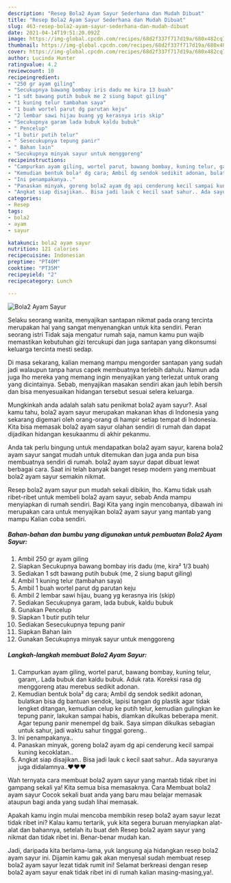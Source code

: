 ```yaml
---
description: "Resep Bola2 Ayam Sayur Sederhana dan Mudah Dibuat"
title: "Resep Bola2 Ayam Sayur Sederhana dan Mudah Dibuat"
slug: 463-resep-bola2-ayam-sayur-sederhana-dan-mudah-dibuat
date: 2021-04-14T19:51:20.092Z
image: https://img-global.cpcdn.com/recipes/68d2f337f717d19a/680x482cq70/bola2-ayam-sayur-foto-resep-utama.jpg
thumbnail: https://img-global.cpcdn.com/recipes/68d2f337f717d19a/680x482cq70/bola2-ayam-sayur-foto-resep-utama.jpg
cover: https://img-global.cpcdn.com/recipes/68d2f337f717d19a/680x482cq70/bola2-ayam-sayur-foto-resep-utama.jpg
author: Lucinda Hunter
ratingvalue: 4.2
reviewcount: 10
recipeingredient:
- "250 gr ayam giling"
- "Secukupnya bawang bombay iris dadu me kira 13 buah"
- "1 sdt bawang putih bubuk me 2 siung baput giling"
- "1 kuning telur tambahan saya"
- "1 buah wortel parut dg parutan keju"
- "2 lembar sawi hijau buang yg kerasnya iris skip"
- "Secukupnya garam lada bubuk kaldu bubuk"
- " Pencelup"
- "1 butir putih telur"
- " Sesecukupnya tepung panir"
- " Bahan lain"
- "Secukupnya minyak sayur untuk menggoreng"
recipeinstructions:
- "Campurkan ayam giling, wortel parut, bawang bombay, kuning telur, garam,. Lada bubuk dan kaldu bubuk. Aduk rata. Koreksi rasa dg menggoreng atau merebus sedikit adonan."
- "Kemudian bentuk bola² dg cara; Ambil dg sendok sedikit adonan, bulatkan bisa dg bantuan sendok, lapisi tangan dg plastik agar tidak lengket ditangan, kemudian celup ke putih telur, kemudian gulingkan ke tepung panir, lakukan sampai habis, diamkan dikulkas beberapa menit. Agar tepung panir menempel dg baik. Saya simpan dikulkas sebagian untuk sahur, jadi waktu sahur tinggal goreng.."
- "Ini penampakanya.."
- "Panaskan minyak, goreng bola2 ayam dg api cenderung kecil sampai kuning kecoklatan.."
- "Angkat siap disajikan.. Bisa jadi lauk c kecil saat sahur.. Ada sayuranya juga didalamnya..❤️❤️❤️"
categories:
- Resep
tags:
- bola2
- ayam
- sayur

katakunci: bola2 ayam sayur 
nutrition: 121 calories
recipecuisine: Indonesian
preptime: "PT40M"
cooktime: "PT35M"
recipeyield: "2"
recipecategory: Lunch

---
```



![Bola2 Ayam Sayur](https://img-global.cpcdn.com/recipes/68d2f337f717d19a/680x482cq70/bola2-ayam-sayur-foto-resep-utama.jpg)

Selaku seorang wanita, menyajikan santapan nikmat pada orang tercinta merupakan hal yang sangat menyenangkan untuk kita sendiri. Peran seorang istri Tidak saja mengatur rumah saja, namun kamu pun wajib memastikan kebutuhan gizi tercukupi dan juga santapan yang dikonsumsi keluarga tercinta mesti sedap.

Di masa  sekarang, kalian memang mampu mengorder santapan yang sudah jadi walaupun tanpa harus capek membuatnya terlebih dahulu. Namun ada juga lho mereka yang memang ingin menyajikan yang terlezat untuk orang yang dicintainya. Sebab, menyajikan masakan sendiri akan jauh lebih bersih dan bisa menyesuaikan hidangan tersebut sesuai selera keluarga. 



Mungkinkah anda adalah salah satu penikmat bola2 ayam sayur?. Asal kamu tahu, bola2 ayam sayur merupakan makanan khas di Indonesia yang sekarang digemari oleh orang-orang di hampir setiap tempat di Indonesia. Kita bisa memasak bola2 ayam sayur olahan sendiri di rumah dan dapat dijadikan hidangan kesukaanmu di akhir pekanmu.

Anda tak perlu bingung untuk mendapatkan bola2 ayam sayur, karena bola2 ayam sayur sangat mudah untuk ditemukan dan juga anda pun bisa membuatnya sendiri di rumah. bola2 ayam sayur dapat dibuat lewat berbagai cara. Saat ini telah banyak banget resep modern yang membuat bola2 ayam sayur semakin nikmat.

Resep bola2 ayam sayur pun mudah sekali dibikin, lho. Kamu tidak usah ribet-ribet untuk membeli bola2 ayam sayur, sebab Anda mampu menyiapkan di rumah sendiri. Bagi Kita yang ingin mencobanya, dibawah ini merupakan cara untuk menyajikan bola2 ayam sayur yang mantab yang mampu Kalian coba sendiri.

<!--inarticleads1-->

##### Bahan-bahan dan bumbu yang digunakan untuk pembuatan Bola2 Ayam Sayur:

1. Ambil 250 gr ayam giling
1. Siapkan Secukupnya bawang bombay iris dadu (me, kira² 1/3 buah)
1. Sediakan 1 sdt bawang putih bubuk (me, 2 siung baput giling)
1. Ambil 1 kuning telur (tambahan saya)
1. Ambil 1 buah wortel parut dg parutan keju
1. Ambil 2 lembar sawi hijau, buang yg kerasnya iris (skip)
1. Sediakan Secukupnya garam, lada bubuk, kaldu bubuk
1. Gunakan  Pencelup
1. Siapkan 1 butir putih telur
1. Sediakan  Sesecukupnya tepung panir
1. Siapkan  Bahan lain
1. Gunakan Secukupnya minyak sayur untuk menggoreng




<!--inarticleads2-->

##### Langkah-langkah membuat Bola2 Ayam Sayur:

1. Campurkan ayam giling, wortel parut, bawang bombay, kuning telur, garam,. Lada bubuk dan kaldu bubuk. Aduk rata. Koreksi rasa dg menggoreng atau merebus sedikit adonan.
1. Kemudian bentuk bola² dg cara; Ambil dg sendok sedikit adonan, bulatkan bisa dg bantuan sendok, lapisi tangan dg plastik agar tidak lengket ditangan, kemudian celup ke putih telur, kemudian gulingkan ke tepung panir, lakukan sampai habis, diamkan dikulkas beberapa menit. Agar tepung panir menempel dg baik. Saya simpan dikulkas sebagian untuk sahur, jadi waktu sahur tinggal goreng..
1. Ini penampakanya..
1. Panaskan minyak, goreng bola2 ayam dg api cenderung kecil sampai kuning kecoklatan..
1. Angkat siap disajikan.. Bisa jadi lauk c kecil saat sahur.. Ada sayuranya juga didalamnya..❤️❤️❤️




Wah ternyata cara membuat bola2 ayam sayur yang mantab tidak ribet ini gampang sekali ya! Kita semua bisa memasaknya. Cara Membuat bola2 ayam sayur Cocok sekali buat anda yang baru mau belajar memasak ataupun bagi anda yang sudah lihai memasak.

Apakah kamu ingin mulai mencoba membikin resep bola2 ayam sayur lezat tidak ribet ini? Kalau kamu tertarik, yuk kita segera buruan menyiapkan alat-alat dan bahannya, setelah itu buat deh Resep bola2 ayam sayur yang nikmat dan tidak ribet ini. Benar-benar mudah kan. 

Jadi, daripada kita berlama-lama, yuk langsung aja hidangkan resep bola2 ayam sayur ini. Dijamin kamu gak akan menyesal sudah membuat resep bola2 ayam sayur lezat tidak rumit ini! Selamat berkreasi dengan resep bola2 ayam sayur enak tidak ribet ini di rumah kalian masing-masing,ya!.

